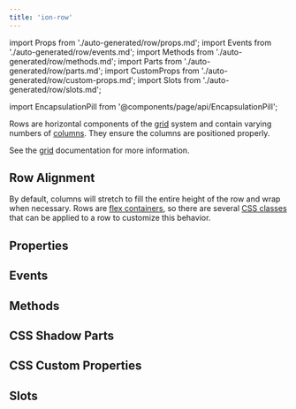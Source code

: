 ```yaml
---
title: 'ion-row'
---
```


import Props from './auto-generated/row/props.md';
import Events from './auto-generated/row/events.md';
import Methods from './auto-generated/row/methods.md';
import Parts from './auto-generated/row/parts.md';
import CustomProps from './auto-generated/row/custom-props.md';
import Slots from './auto-generated/row/slots.md';

<head>
  <title>ion-row: Horizontal Row Components and Alignment | Ionic API Docs</title>
  <meta
    name="description"
    content="Rows are horizontal components of the grid system and contain varying numbers of columns. Read our ion-row API Docs for more information on alignment and usage."
  />
</head>

import EncapsulationPill from '@components/page/api/EncapsulationPill';

<EncapsulationPill type="shadow" />

Rows are horizontal components of the [grid](./grid) system and contain varying numbers of
[columns](./col). They ensure the columns are positioned properly.

See the [grid](./grid) documentation for more information.

## Row Alignment

By default, columns will stretch to fill the entire height of the row and wrap when necessary. Rows are [flex containers](https://developer.mozilla.org/en-US/docs/Glossary/Flex_Container), so there are several [CSS classes](/docs/layout/css-utilities#flex-container-properties) that can be applied to a row to customize this behavior.

## Properties

<Props />

## Events

<Events />

## Methods

<Methods />

## CSS Shadow Parts

<Parts />

## CSS Custom Properties

<CustomProps />

## Slots

<Slots />
